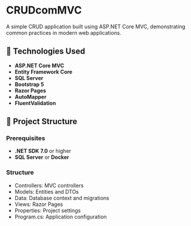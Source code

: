 # CRUDcomMVC

A simple CRUD application built using ASP.NET Core MVC, demonstrating common practices in modern web applications.

## 🔧 Technologies Used

- **ASP.NET Core MVC**
- **Entity Framework Core**
- **SQL Server**
- **Bootstrap 5**
- **Razor Pages**
- **AutoMapper**
- **FluentValidation**

## 🚀 Project Structure

### Prerequisites

- **.NET SDK 7.0** or higher
- **SQL Server** or **Docker**

### Structure

- Controllers: MVC controllers
- Models: Entities and DTOs
- Data: Database context and migrations
- Views: Razor Pages
- Properties: Project settings
- Program.cs: Application configuration
